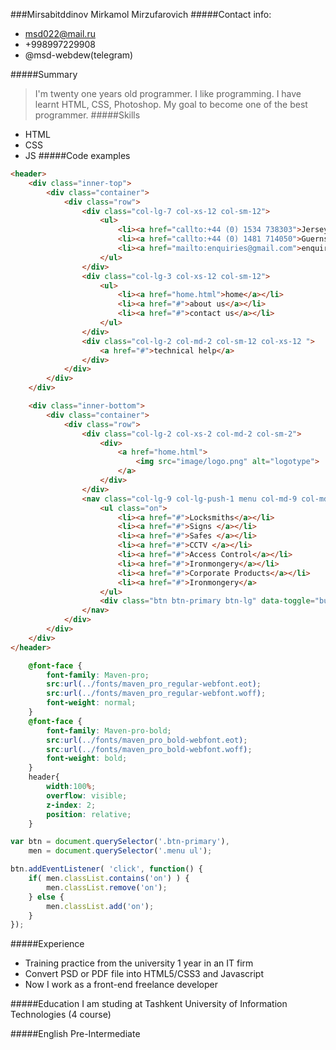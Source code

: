 ###Mirsabitddinov Mirkamol Mirzufarovich
#####Contact info: 
* msd022@mail.ru  
* +998997229908
* @msd-webdew(telegram)

#####Summary
>I'm twenty one years old programmer. I like programming. I have learnt HTML, CSS, Photoshop. My goal to become one of the  best programmer.
#####Skills
* HTML
* CSS
* JS
#####Code examples
```HTML
<header>
    <div class="inner-top">
        <div class="container">
            <div class="row">
                <div class="col-lg-7 col-xs-12 col-sm-12">
                    <ul>
                        <li><a href="callto:+44 (0) 1534 738303">Jersey: +44 (0) 1534 738303</a></li>
                        <li><a href="callto:+44 (0) 1481 714050">Guernsey: +44 (0) 1481 714050</a></li>
                        <li><a href="mailto:enquiries@gmail.com">enquiries@ilsj.co.uk</a></li>
                    </ul>
                </div>
                <div class="col-lg-3 col-xs-12 col-sm-12">
                    <ul>
                        <li><a href="home.html">home</a></li>
                        <li><a href="#">about us</a></li>
                        <li><a href="#">contact us</a></li>
                    </ul>
                </div>
                <div class="col-lg-2 col-md-2 col-sm-12 col-xs-12 ">
                    <a href="#">technical help</a>
                </div>
            </div>
        </div>
    </div>

    <div class="inner-bottom">
        <div class="container">
            <div class="row">
                <div class="col-lg-2 col-xs-2 col-md-2 col-sm-2">
                    <div>
                        <a href="home.html">
                            <img src="image/logo.png" alt="logotype">
                        </a>
                    </div>
                </div>
                <nav class="col-lg-9 col-lg-push-1 menu col-md-9 col-md-push-1 col-sm-11 col-sm-push-1">
                    <ul class="on">
                        <li><a href="#">Locksmiths</a></li>
                        <li><a href="#">Signs </a></li>
                        <li><a href="#">Safes </a></li>
                        <li><a href="#">CCTV </a></li>
                        <li><a href="#">Access Control</a></li>
                        <li><a href="#">Ironmongery</a></li>
                        <li><a href="#">Corporate Products</a></li>
                        <li><a href="#">Ironmongery</a>
                    </ul>
                    <div class="btn btn-primary btn-lg" data-toggle="button" aria-pressed="false">MENU</div>
                </nav>
            </div>
        </div>
    </div>
</header>
```
```CSS
    @font-face {
        font-family: Maven-pro;
        src:url(../fonts/maven_pro_regular-webfont.eot);
        src:url(../fonts/maven_pro_regular-webfont.woff);
        font-weight: normal;
    }
    @font-face {
        font-family: Maven-pro-bold;
        src:url(../fonts/maven_pro_bold-webfont.eot);
        src:url(../fonts/maven_pro_bold-webfont.woff);
        font-weight: bold;
    }
    header{
        width:100%;
        overflow: visible;
        z-index: 2;
        position: relative;
    }
```
```javascript
var btn = document.querySelector('.btn-primary'),
    men = document.querySelector('.menu ul');

btn.addEventListener( 'click', function() {
    if( men.classList.contains('on') ) {
        men.classList.remove('on');
    } else {
        men.classList.add('on');
    }
});
```

#####Experience
- Training practice from the university 1 year in an IT firm
- Convert PSD or PDF file into HTML5/CSS3 and Javascript
- Now I work as a front-end freelance developer

#####Education
I am studing at Tashkent University of Information Technologies (4 course)

#####English
Pre-Intermediate

    